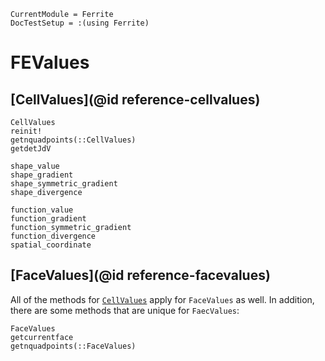 ```@meta
CurrentModule = Ferrite
DocTestSetup = :(using Ferrite)
```

# FEValues

## [CellValues](@id reference-cellvalues)

```@docs
CellValues
reinit!
getnquadpoints(::CellValues)
getdetJdV

shape_value
shape_gradient
shape_symmetric_gradient
shape_divergence

function_value
function_gradient
function_symmetric_gradient
function_divergence
spatial_coordinate
```

## [FaceValues](@id reference-facevalues)

All of the methods for [`CellValues`](@ref) apply for `FaceValues` as well.
In addition, there are some methods that are unique for `FaecValues`:

```@docs
FaceValues
getcurrentface
getnquadpoints(::FaceValues)
```
